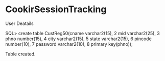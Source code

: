 # CookirSessionTracking
User Deatails

SQL> create table CustReg50(cname varchar2(15),
  2  mid varchar2(25),
  3  phno number(15),
  4  city varchar2(15),
  5  state varchar2(15),
  6  pincode number(10),
  7  password varchar2(10),
  8  primary key(phno));

Table created.
